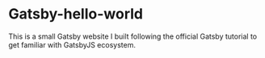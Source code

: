 # Gatsby-hello-world
This is a small Gatsby website I built following the official Gatsby tutorial to get familiar with GatsbyJS ecosystem. 